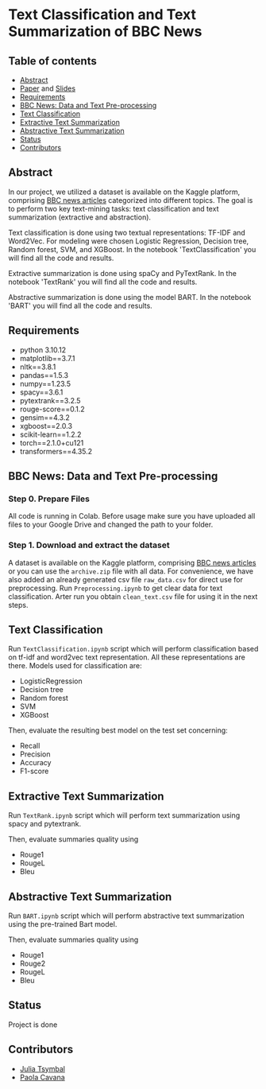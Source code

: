 # Text Classification and Text Summarization of BBC News

## Table of contents
* [Abstract](#abstract)
* [Paper]() and [Slides]()
* [Requirements](#requirements)
* [BBC News: Data and Text Pre-processing](#BBC-News-data-and-text-pre-processing)
* [Text Classification](#text-classification)
* [Extractive Text Summarization](#extractive-text-summarization)
* [Abstractive Text Summarization](#abstractive-text-summarization)
* [Status](#status)
* [Contributors](#contributors)

<a id="abstract"></a>
## Abstract


In our project, we utilized a dataset is available on the Kaggle platform, comprising [BBC news articles](https://www.kaggle.com/datasets/pariza/bbc-news-summary) categorized into different topics. The goal is to perform two key text-mining tasks: text classification and text summarization (extractive and abstraction).

Text classification is done using two textual representations: TF-IDF and Word2Vec. For modeling were chosen Logistic Regression, Decision tree, Random forest, SVM, and XGBoost. In the notebook 'TextClassification' you will find all the code and results.

Extractive summarization is done using spaCy and PyTextRank. In the notebook 'TextRank' you will find all the code and results.

Abstractive summarization is done using the model BART. In the notebook 'BART' you will find all the code and results.


<a id="requirements"></a>
## Requirements


- python 3.10.12
- matplotlib==3.7.1
- nltk==3.8.1
- pandas==1.5.3
- numpy==1.23.5
- spacy==3.6.1
- pytextrank==3.2.5
- rouge-score==0.1.2
- gensim==4.3.2
- xgboost==2.0.3
- scikit-learn==1.2.2
- torch==2.1.0+cu121
- transformers==4.35.2



<a id="BBC-News-data-and-text-pre-processing"></a>
## BBC News: Data and Text Pre-processing

### Step 0. Prepare Files

All code is running in Colab. Before usage make sure you have uploaded all files to your Google Drive and changed the path to your folder.  

### Step 1. Download and extract the dataset

A dataset is available on the Kaggle platform, comprising [BBC news articles](https://www.kaggle.com/datasets/pariza/bbc-news-summary) or you can use the `archive.zip` file with all data. For convenience, we have also added an already generated csv file `raw_data.csv` for direct use for preprocessing. Run `Preprocessing.ipynb` to get clear data for text classification. Arter run you obtain `clean_text.csv` file for using it in the next steps.


<a id="text-classification"></a>
## Text Classification 

Run `TextClassification.ipynb` script which will perform classification based on tf-idf and word2vec text representation. All these representations are there. Models used for classification are:
- LogisticRegression
- Decision tree
- Random forest
- SVM
- XGBoost

Then, evaluate the resulting best model on the test set concerning:
- Recall
- Precision
- Accuracy
- F1-score


<a id="extractive-text-summarization"></a>
## Extractive Text Summarization  

Run `TextRank.ipynb` script which will perform text summarization using spacy and pytextrank. 

Then, evaluate summaries quality using 
- Rouge1 
- RougeL
- Bleu


<a id="abstractive-text-summarization"></a>
## Abstractive Text Summarization
Run `BART.ipynb` script which will perform abstractive text summarization using the pre-trained Bart model. 

Then, evaluate summaries quality using 
- Rouge1
- Rouge2 
- RougeL
- Bleu


<a id="status"></a>
## Status

Project is done


<a id="contributors"></a>
## Contributors

* [Julia Tsymbal](https://github.com/JuliaTsymbal)
* [Paola Cavana](https://github.com/pcavana)
